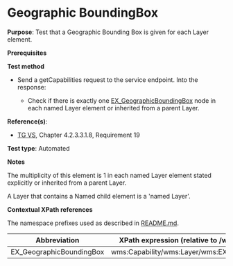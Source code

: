 # Geographic BoundingBox

**Purpose**: Test that a Geographic Bounding Box is given for each Layer element.

**Prerequisites**

**Test method**

* Send a getCapabilities request to the service endpoint. Into the response:

  * Check if there is exactly one [EX_GeographicBoundingBox](#EX_GeographicBoundingBox) node in each named Layer element or inherited from a parent Layer.

**Reference(s)**:
* [TG VS](./README.md#ref_TG_VS), Chapter 4.2.3.3.1.8, Requirement 19

**Test type**: Automated

**Notes**

The multiplicity of this element is 1 in each named Layer element stated explicitly or inherited from a parent Layer.

A Layer that contains a Named child element is a 'named Layer'.

**Contextual XPath references**

The namespace prefixes used as described in [README.md](./README.md#namespaces).

Abbreviation                                               |  XPath expression (relative to /wms:WMS_Capabilities)
---------------------------------------------------------- | -------------------------------------------------------------------------
EX_GeographicBoundingBox <a name="EX_GeographicBoundingBox"></a> | wms:Capability/wms:Layer/wms:EX_GeographicBoundingBox